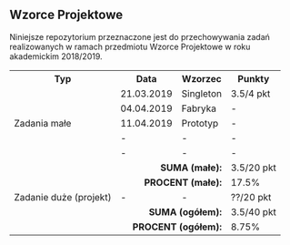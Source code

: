 ## Wzorce Projektowe

Niniejsze repozytorium przeznaczone jest do przechowywania
zadań realizowanych w ramach przedmiotu Wzorce Projektowe
w roku akademickim 2018/2019.

<table>
  <tr>
    <th>Typ</th>
    <th>Data</th>
    <th>Wzorzec</th>
    <th>Punkty</th>
  </tr>
  <tr>
    <td rowspan="5">Zadania małe</td>
    <td>21.03.2019</td>
    <td>Singleton</td>
    <td>3.5/4 pkt</td>
  </tr>
  <tr>
    <td>04.04.2019</td>
    <td>Fabryka</td>
    <td>-</td>
  </tr>
  <tr>
    <td>11.04.2019</td>
    <td>Prototyp</td>
    <td>-</td>
  </tr>
  <tr>
    <td>-</td>
    <td>-</td>
    <td>-</td>
  </tr>
  <tr>
    <td>-</td>
    <td>-</td>
    <td>-</td>
  </tr>
  <tr>
    <td colspan="3" align="right"><b>SUMA (małe):</b></td>
    <td>3.5/20 pkt</td>
  </tr>
  <tr>
    <td colspan="3" align="right"><b>PROCENT (małe):</b></td>
    <td>17.5%</td>
  </tr>
  <tr>
    <td>Zadanie duże (projekt)</td>
    <td>-</td>
    <td>-</td>
    <td>??/20 pkt</td>
  </tr>
  <tr>
    <td colspan="3" align="right"><b>SUMA (ogółem):</b></td>
    <td>3.5/40 pkt</td>
  </tr>
  <tr>
    <td colspan="3" align="right"><b>PROCENT (ogółem):</b></td>
    <td>8.75%</td>
  </tr>
</table>
